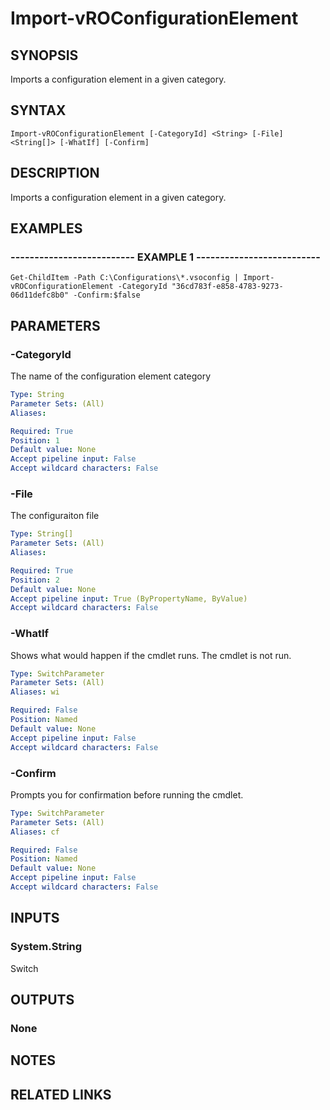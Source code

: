 # Import-vROConfigurationElement

## SYNOPSIS
Imports a configuration element in a given category.

## SYNTAX

```
Import-vROConfigurationElement [-CategoryId] <String> [-File] <String[]> [-WhatIf] [-Confirm]
```

## DESCRIPTION
Imports a configuration element in a given category.

## EXAMPLES

### -------------------------- EXAMPLE 1 --------------------------
```
Get-ChildItem -Path C:\Configurations\*.vsoconfig | Import-vROConfigurationElement -CategoryId "36cd783f-e858-4783-9273-06d11defc8b0" -Confirm:$false
```

## PARAMETERS

### -CategoryId
The name of the configuration element category

```yaml
Type: String
Parameter Sets: (All)
Aliases: 

Required: True
Position: 1
Default value: None
Accept pipeline input: False
Accept wildcard characters: False
```

### -File
The configuraiton file

```yaml
Type: String[]
Parameter Sets: (All)
Aliases: 

Required: True
Position: 2
Default value: None
Accept pipeline input: True (ByPropertyName, ByValue)
Accept wildcard characters: False
```

### -WhatIf
Shows what would happen if the cmdlet runs.
The cmdlet is not run.

```yaml
Type: SwitchParameter
Parameter Sets: (All)
Aliases: wi

Required: False
Position: Named
Default value: None
Accept pipeline input: False
Accept wildcard characters: False
```

### -Confirm
Prompts you for confirmation before running the cmdlet.

```yaml
Type: SwitchParameter
Parameter Sets: (All)
Aliases: cf

Required: False
Position: Named
Default value: None
Accept pipeline input: False
Accept wildcard characters: False
```

## INPUTS

### System.String
Switch

## OUTPUTS

### None

## NOTES

## RELATED LINKS

